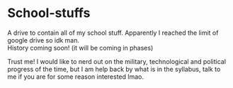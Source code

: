 # School-stuffs
A drive to contain all of my school stuff. Apparently I reached the limit of google drive so idk man.       
History coming soon! (it will be coming in phases)            
    
    
Trust me! I would like to nerd out on the military, technological and political progress of the time, but I am help back by what is in the syllabus, talk to me if you are for some reason interested lmao.   
